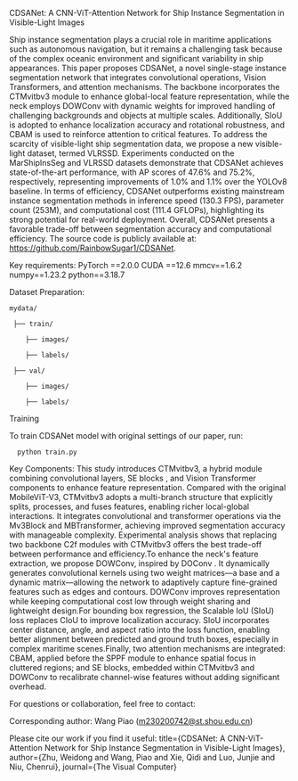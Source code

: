 CDSANet: A CNN-ViT-Attention Network for Ship Instance Segmentation in Visible-Light Images

Ship instance segmentation plays a crucial role in maritime applications such as autonomous navigation, but it remains a challenging task because of the complex oceanic environment and significant variability in ship appearances. This paper proposes CDSANet, a novel single-stage instance segmentation network that integrates convolutional operations, Vision Transformers, and attention mechanisms. The backbone incorporates the CTMvitbv3 module to enhance global-local feature representation, while the neck employs DOWConv with dynamic weights for improved handling of challenging backgrounds and objects at multiple scales. Additionally, SIoU is adopted to enhance localization accuracy and rotational robustness, and CBAM is used to reinforce attention to critical features. To address the scarcity of visible-light ship segmentation data, we propose a new visible-light dataset, termed VLRSSD. Experiments conducted on the MarShipInsSeg and VLRSSD datasets demonstrate that CDSANet achieves state-of-the-art performance, with AP scores of 47.6% and 75.2%, respectively, representing improvements of 1.0% and 1.1% over the YOLOv8 baseline. In terms of efficiency, CDSANet outperforms existing mainstream instance segmentation methods in inference speed (130.3 FPS), parameter count (253M), and computational cost (111.4 GFLOPs), highlighting its strong potential for real-world deployment. Overall, CDSANet presents a favorable trade-off between segmentation accuracy and computational efficiency. The source code is publicly available at: https://github.com/RainbowSugar1/CDSANet.

Key requirements:
  PyTorch ==2.0.0
  CUDA ==12.6
  mmcv==1.6.2
  numpy==1.23.2
  python==3.18.7

Dataset Preparation:

    mydata/
    
     ├── train/
     
        ├── images/
        
        ├── labels/
        
     ├── val/
     
        ├── images/
        
        ├── labels/
     
Training

  To train CDSANet model with original settings of our paper, run:

      python train.py
  
Key Components:
    This study introduces CTMvitbv3, a hybrid module combining convolutional layers, SE blocks , and Vision Transformer components to enhance feature representation. Compared with the original MobileViT-V3, CTMvitbv3 adopts a multi-branch structure that explicitly splits, processes, and fuses features, enabling richer local-global interactions. It integrates convolutional and transformer operations via the Mv3Block and MBTransformer, achieving improved segmentation accuracy with manageable complexity. Experimental analysis shows that replacing two backbone C2f modules with CTMvitbv3 offers the best trade-off between performance and efficiency.To enhance the neck's feature extraction, we propose DOWConv, inspired by DOConv . It dynamically generates convolutional kernels using two weight matrices—a base and a dynamic matrix—allowing the network to adaptively capture fine-grained features such as edges and contours. DOWConv improves representation while keeping computational cost low through weight sharing and lightweight design.For bounding box regression, the Scalable IoU (SIoU) loss replaces CIoU to improve localization accuracy. SIoU incorporates center distance, angle, and aspect ratio into the loss function, enabling better alignment between predicted and ground truth boxes, especially in complex maritime scenes.Finally, two attention mechanisms are integrated: CBAM, applied before the SPPF module to enhance spatial focus in cluttered regions; and SE blocks, embedded within CTMvitbv3 and DOWConv to recalibrate channel-wise features without adding significant overhead.

For questions or collaboration, feel free to contact:

Corresponding author: Wang Piao (m230200742@st.shou.edu.cn)

Please cite our work if you find it useful:
  title={CDSANet: A CNN-ViT-Attention Network for Ship Instance Segmentation in Visible-Light Images},
  author={Zhu, Weidong and Wang, Piao and Xie, Qidi and Luo, Junjie and Niu, Chenrui},
  journal={The Visual Computer}
  




